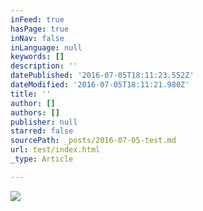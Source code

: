 ```yaml
---
inFeed: true
hasPage: true
inNav: false
inLanguage: null
keywords: []
description: ''
datePublished: '2016-07-05T18:11:23.552Z'
dateModified: '2016-07-05T18:11:21.980Z'
title: ''
author: []
authors: []
publisher: null
starred: false
sourcePath: _posts/2016-07-05-test.md
url: test/index.html
_type: Article

---
```

![](https://the-grid-user-content.s3-us-west-2.amazonaws.com/c4d182d8-739c-4ed0-942d-3274932c4f25.jpg)